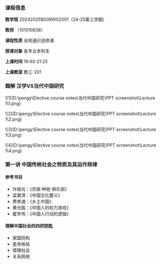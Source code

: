 ### 课程信息

**教学班** 20242025B00RW02001（24-25第三学期）

**教师** （101010838）

**课程性质** 全校通识选修课

**授课对象** 各专业本科生

**上课时间** 19:40-21:25

**上课教室** 教三-201

### 题解 汉学VS当代中国研究

![1](D:\pengy\Elective course notes\当代中国研究\PPT screenshot\Lecture 1\1.png)

![2](D:\pengy\Elective course notes\当代中国研究\PPT screenshot\Lecture 1\2.png)

![3](D:\pengy\Elective course notes\当代中国研究\PPT screenshot\Lecture 1\3.png)

![4](D:\pengy\Elective course notes\当代中国研究\PPT screenshot\Lecture 1\4.png)

### 第一讲 中国传统社会之特质及其运作规律

#### 参考书目

- 许烺光：《宗族·种姓·俱乐部》
- 梁漱溟：《中国文化要义》
- 费孝通：《乡土中国》
- 黄光国：《中国人的权力游戏》
- 翟学伟：《中国人行动的逻辑》

#### 理解中国社会的四把钥匙

- 家国同构
- 差序格局
- 情理社会
- 关系网络



